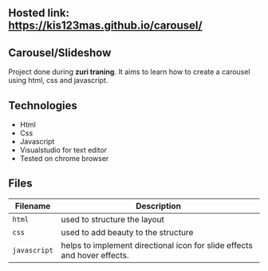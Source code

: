 ## Hosted link: https://kis123mas.github.io/carousel/

## Carousel/Slideshow

Project done during **zuri traning**. It aims to learn how to create a carousel using html, css and javascript.

## Technologies
* Html
* Css
* Javascript
* Visualstudio for text editor
* Tested on chrome browser

## Files

| Filename | Description |
| -------- | ----------- |
| `html` | used to structure the layout |
| `css` | used to add beauty to the structure |
| `javascript` | helps to implement directional icon for slide effects and hover effects. |
